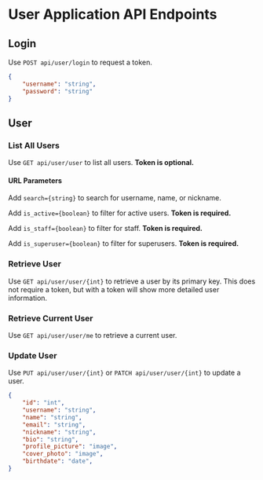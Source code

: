 # User Application API Endpoints

## Login

Use `POST api/user/login` to request a token.

```json
{
    "username": "string",
    "password": "string"
}
```

## User

### List All Users

Use `GET api/user/user` to list all users. **Token is optional.**

#### URL Parameters

Add `search={string}` to search for username, name, or nickname.

Add `is_active={boolean}` to filter for active users. **Token is required.**

Add `is_staff={boolean}` to filter for staff. **Token is required.**

Add `is_superuser={boolean}` to filter for superusers. **Token is required.**

### Retrieve User

Use `GET api/user/user/{int}` to retrieve a user by its primary key. This does not require a token, but with a token will show more detailed user information.

### Retrieve Current User 

Use `GET api/user/user/me` to retrieve a current user.

### Update User

Use `PUT api/user/user/{int}` or `PATCH api/user/user/{int}` to update a user.

```json
{
    "id": "int",
    "username": "string",
    "name": "string",
    "email": "string",
    "nickname": "string",
    "bio": "string",
    "profile_picture": "image",
    "cover_photo": "image",
    "birthdate": "date",
}
```
